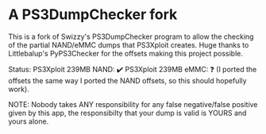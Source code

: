 A PS3DumpChecker fork
==============

This is a fork of Swizzy's PS3DumpChecker program to allow the checking of the partial NAND/eMMC dumps that PS3Xploit creates. 
Huge thanks to Littlebalup's PyPS3Checker for the offsets making this project possible.


Status:
PS3Xploit 239MB NAND: ✔️
PS3Xploit 239MB eMMC: ❓ (I ported the offsets the same way I ported the NAND offsets, so this should hopefully work).


NOTE: Nobody takes ANY responsibility for any false negative/false positive given by this app, the responsibilty that your dump is valid is YOURS and yours alone.
